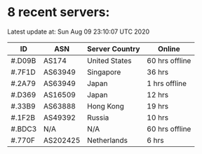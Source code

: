 # 8 recent servers:

Latest update at: Sun Aug 09 23:10:07 UTC 2020

| ID | ASN | Server Country | Online |
| -- | --- | -------------- | ------ |
| #.D09B | AS174 | United States | 60 hrs offline |
| #.7F1D | AS63949 | Singapore | 36 hrs |
| #.2A79 | AS63949 | Japan | 1 hrs offline |
| #.D369 | AS16509 | Japan | 12 hrs |
| #.33B9 | AS63888 | Hong Kong | 19 hrs |
| #.1F2B | AS49392 | Russia | 10 hrs |
| #.BDC3 | N/A | N/A | 60 hrs offline |
| #.770F | AS202425 | Netherlands | 6 hrs |

